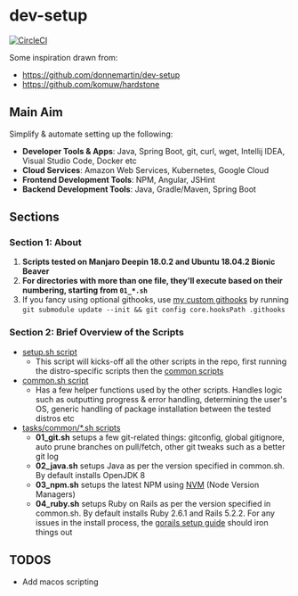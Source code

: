 dev-setup
============

[![CircleCI](https://circleci.com/gh/stephen2m/dev-setup/tree/master.svg?style=svg)](https://circleci.com/gh/stephen2m/dev-setup/tree/master)

Some inspiration drawn from:
- https://github.com/donnemartin/dev-setup
- https://github.com/komuw/hardstone

## Main Aim

Simplify & automate setting up the following:

* **Developer Tools & Apps**: Java, Spring Boot, git, curl, wget, Intellij IDEA, Visual Studio Code, Docker etc
* **Cloud Services**: Amazon Web Services, Kubernetes, Google Cloud
* **Frontend Development Tools**: NPM, Angular, JSHint
* **Backend Development Tools**: Java, Gradle/Maven, Spring Boot

## Sections

### Section 1: About

1. **Scripts tested on Manjaro Deepin 18.0.2 and Ubuntu 18.04.2 Bionic Beaver**
1. **For directories with more than one file, they'll execute based on their numbering, starting from `01_*.sh`**
3. If you fancy using optional githooks, use [my custom githooks](https://github.com/stephen2m/githooks) by running `git submodule update --init && git config core.hooksPath .githooks`

### Section 2: Brief Overview of the Scripts 

* [setup.sh script](#setup-script)
    * This script will kicks-off all the other scripts in the repo, first running the distro-specific scripts then the [common scripts](#common-tasks-scripts)
* [common.sh script](#common-script)
    * Has a few helper functions used by the other scripts.  Handles logic such as outputting progress & error handling,
      determining the user's OS, generic handling of package installation between the tested distros etc
* [tasks/common/*.sh scripts](#common-tasks-scripts)
    * **01_git.sh** setups a few git-related things: gitconfig, global gitignore, auto prune branches on pull/fetch, 
       other git tweaks such as a better git log
    * **02_java.sh** setups Java as per the version specified in common.sh.  By default installs OpenJDK 8
    * **03_npm.sh** setups the latest NPM using [NVM](https://github.com/creationix/nvm) (Node Version Managers)
    * **04_ruby.sh** setups Ruby on Rails as per the version specified in common.sh.  By default installs Ruby 2.6.1 and Rails 5.2.2.
      For any issues in the install process, the [gorails setup guide](https://gorails.com/setup) should iron things out

## TODOS
- Add macos scripting
